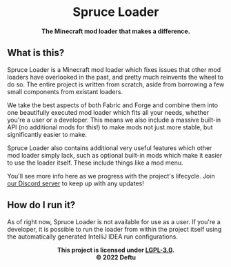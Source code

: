 <div align="center">

# Spruce Loader
**The Minecraft mod loader that makes a difference.**

</div>

## What is this?

Spruce Loader is a Minecraft mod loader which fixes issues that
other mod loaders have overlooked in the past, and pretty much
reinvents the wheel to do so. The entire project is written from
scratch, aside from borrowing a few small components from existant
loaders. 

We take the best aspects of both Fabric and Forge and combine
them into one beautifully executed mod loader which fits all
your needs, whether you're a user or a developer. This means we
also include a massive built-in API (no additional mods for this!)
to make mods not just more stable, but significantly easier to make.

Spruce Loader also contains additional very useful features which
other mod loader simply lack, such as optional built-in mods
which make it easier to use the loader itself. These include
things like a mod menu.

You'll see more info here as we progress with the project's
lifecycle. Join [our Discord server][discord] to keep up with
any updates!

## How do I run it?
As of right now, Spruce Loader is not available for use as a
user. If you're a developer, it is possible to run the loader
from within the project itself using the automatically generated
IntelliJ IDEA run configurations.

<div align="center">

**This project is licensed under [LGPL-3.0][lgpl3].**\
**&copy; 2022 Deftu**

</div>

[lgpl3]: https://www.gnu.org/licenses/lgpl-3.0.en.html
[discord]: https://discord.gg/s74gCcUvhM
